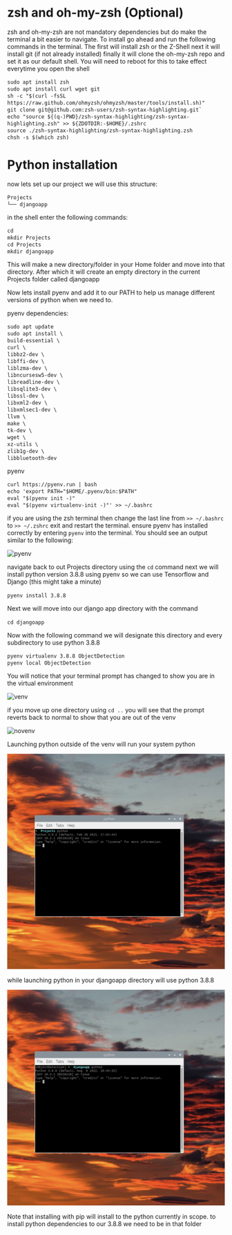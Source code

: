 # zsh and oh-my-zsh (Optional)

zsh and oh-my-zsh are not mandatory dependencies but do make the terminal a bit easier to navigate.
To install go ahead and run the following commands in the terminal.
The first will install zsh or the Z-Shell
next it will install git (if not already installed)
finally it will clone the oh-my-zsh repo and set it as our default shell.
You will need to reboot for this to take effect everytime you open the shell

```
sudo apt install zsh
sudo apt install curl wget git
sh -c "$(curl -fsSL https://raw.github.com/ohmyzsh/ohmyzsh/master/tools/install.sh)"
git clone git@github.com:zsh-users/zsh-syntax-highlighting.git`
echo "source ${(q-)PWD}/zsh-syntax-highlighting/zsh-syntax-highlighting.zsh" >> ${ZDOTDIR:-$HOME}/.zshrc
source ./zsh-syntax-highlighting/zsh-syntax-highlighting.zsh
chsh -s $(which zsh)
```

# Python installation
now lets set up our project we will use this structure:
```
Projects
└── djangoapp
```
in the shell enter the following commands:
```
cd
mkdir Projects
cd Projects
mkdir djangoapp
```
This will make a new directory/folder in your Home folder and move into that directory. After which it will
create an empty directory in the current Projects folder called djangoapp


Now lets install pyenv and add it to our PATH to help us manage different versions of python when we need to.

pyenv dependencies:
```
sudo apt update
sudo apt install \
build-essential \
curl \
libbz2-dev \
libffi-dev \
liblzma-dev \
libncursesw5-dev \
libreadline-dev \
libsqlite3-dev \
libssl-dev \
libxml2-dev \
libxmlsec1-dev \
llvm \
make \
tk-dev \
wget \
xz-utils \
zlib1g-dev \
libbluetooth-dev
```
pyenv
```
curl https://pyenv.run | bash
echo 'export PATH="$HOME/.pyenv/bin:$PATH"
eval "$(pyenv init -)"
eval "$(pyenv virtualenv-init -)"' >> ~/.bashrc 
```
if you are using the zsh terminal then change the last line from `>> ~/.bashrc` to `>> ~/.zshrc`
exit and restart the terminal.
ensure pyenv has installed correctly by entering
`pyenv`
into the terminal. You should see an output similar to the following:

![pyenv](../static/pyenvoutput.png)

navigate back to out Projects directory using the `cd` command
next we will install python version 3.8.8 using pyenv so we can use Tensorflow and Django (this might take a minute)

`pyenv install 3.8.8`

Next we will move into our django app directory with the command

`cd djangoapp`

Now with the following command we will designate this directory and every subdirectory to use python 3.8.8
```
pyenv virtualenv 3.8.8 ObjectDetection
pyenv local ObjectDetection
```
You will notice that your terminal prompt has changed to show you are in the virtual environment

![venv](../static/venv.png)

if you move up one directory using `cd ..` you will see that the prompt reverts back to normal to show that you are out of the venv

![novenv](../static/novenv.png)

Launching python outside of the venv will run your system python

![systempython](../static/systempython.png)

while launching python in your djangoapp directory will use python 3.8.8

![venvpython](../static/venvpython.png)

Note that installing with pip will install to the python currently in scope.
to install python dependencies to our 3.8.8 we need to be in that folder







